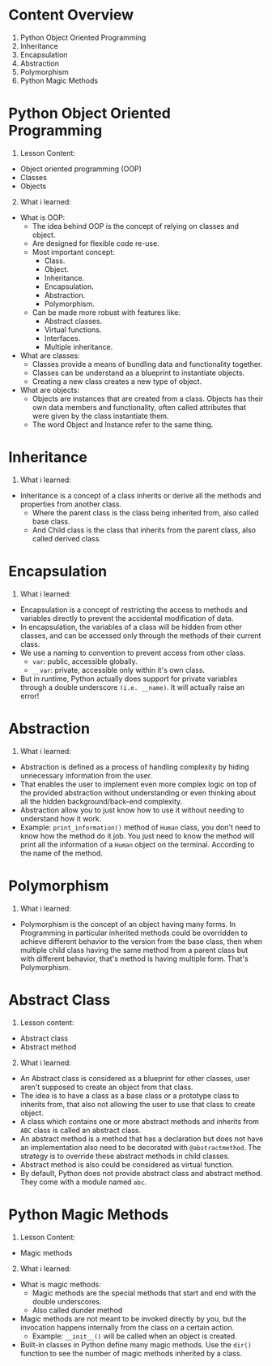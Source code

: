# Content Overview
1. Python Object Oriented Programming
2. Inheritance
3. Encapsulation
4. Abstraction
5. Polymorphism
6. Python Magic Methods
# Python Object Oriented Programming
1. Lesson Content:
  - Object oriented programming (OOP)
  - Classes
  - Objects
2. What i learned:
  - What is OOP:
    -  The idea behind OOP is the concept of relying on classes and object.
    -  Are designed for flexible code re-use.
    - Most important concept:
      - Class.
      - Object.
      - Inheritance.
      - Encapsulation.
      - Abstraction.
      - Polymorphism.
    - Can be made more robust with features like:
      - Abstract classes.
      - Virtual functions.
      - Interfaces.
      - Multiple inheritance.
  - What are classes:
    - Classes provide a means of bundling data and functionality together.
    - Classes can be understand as a blueprint to instantiate objects.
    - Creating a new class creates a new type of object.
  - What are objects:
    - Objects are instances that are created from a class. Objects has their own data members and functionality, often called attributes that were given by the class instantiate them.
    - The word Object and Instance refer to the same thing.
# Inheritance
1. What i learned:
  - Inheritance is a concept of a class inherits or derive all the methods and properties from another class.
    - Where the parent class is the class being inherited from, also called base class.
    - And Child class is the class that inherits from the parent class, also called derived class.
# Encapsulation
1. What i learned:
  - Encapsulation is a concept of restricting the access to methods and variables directly to prevent the accidental modification of data.
  - In encapsulation, the variables of a class will be hidden from other classes, and can be accessed only through the methods of their current class.
  - We use a naming to convention to prevent access from other class.
    - `var`: public, accessible globally.
    - `__var`: private, accessible only within it's own class.
  - But in runtime, Python actually does support for private variables through a double underscore `(i.e. __name)`. It will actually raise an error!
# Abstraction
1. What i learned:
  - Abstraction is defined as a process of handling complexity by hiding unnecessary information from the user.
  - That enables the user to implement even more complex logic on top of the provided abstraction without understanding or even thinking about all the hidden background/back-end complexity.
  - Abstraction allow you to just know how to use it without needing to understand how it work.
  - Example: `print_information()` method of `Human` class, you don't need to know how the method do it job. You just need to know the method will print all the information of a `Human` object on the terminal. According to the name of the method.
# Polymorphism
1. What i learned:
  - Polymorphism is the concept of an object having many forms. In Programming in particular inherited methods could be overridden to achieve different behavior to the version from the base class, then when multiple child class having the same method from a parent class but with different behavior, that's method is having multiple form. That's Polymorphism.
# Abstract Class
1. Lesson content:
  - Abstract class
  - Abstract method
2. What i learned:
  - An Abstract class is considered as a blueprint for other classes, user aren't supposed to create an object from that class.
  - The idea is to have a class as a base class or a prototype class to inherits from, that also not allowing the user to use that class to create object.
  - A class which contains one or more abstract methods and inherits from `ABC` class is called an abstract class.
  - An abstract method is a method that has a declaration but does not have an implementation also need to be decorated with `@abstractmethod`. The strategy is to override these abstract methods in child classes.
  - Abstract method is also could be considered as virtual function.
  - By default, Python does not provide abstract class and abstract method. They come with a module named `abc`.
# Python Magic Methods
1. Lesson Content:
  - Magic methods
2. What i learned:
  - What is magic methods:
    - Magic methods are the special methods that start and end with the double underscores.
    - Also called dunder method
  - Magic methods are not meant to be invoked directly by you, but the invocation happens internally from the class on a certain action.
    - Example: `__init__()` will be called when an object is created.
  - Built-in classes in Python define many magic methods. Use the `dir()` function to see the number of magic methods inherited by a class.